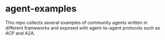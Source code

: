 # agent-examples

This repo collects several examples of community agents written in different
frameworks and exposed with agent-to-agent protocols such as ACP and A2A.